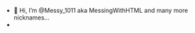 - 👋 Hi, I’m @Messy_1011 aka MessingWithHTML and many more nicknames...
- 

<!---
MessingWithHTML/MessingWithHTML is a ✨ special ✨ repository because its `README.md` (this file) appears on your GitHub profile.
You can click the Preview link to take a look at your changes.
--->
